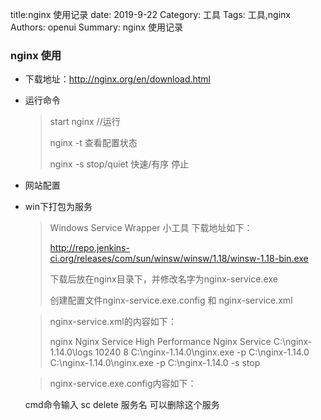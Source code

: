 title:nginx 使用记录
date: 2019-9-22
Category: 工具
Tags: 工具,nginx
Authors: openui
Summary: nginx 使用记录

###  nginx 使用

* 下载地址：http://nginx.org/en/download.html

* 运行命令

  > start nginx //运行
  >
  > nginx -t 查看配置状态
  >
  > nginx -s stop/quiet 快速/有序 停止

* 网站配置

* win下打包为服务

  > Windows Service Wrapper 小工具 下载地址如下：
  >
  >  http://repo.jenkins-ci.org/releases/com/sun/winsw/winsw/1.18/winsw-1.18-bin.exe
  >
  > 下载后放在nginx目录下，并修改名字为nginx-service.exe
  >
  > 创建配置文件nginx-service.exe.config 和 nginx-service.xml

  > nginx-service.xml的内容如下：
  >
  > <service>
  >   <id>nginx</id>
  >   <name>Nginx Service</name>
  >   <description>High Performance Nginx Service</description>
  >   <logpath>C:\nginx-1.14.0\logs</logpath>
  >   <log mode="roll-by-size">
  >     <sizeThreshold>10240</sizeThreshold>
  >     <keepFiles>8</keepFiles>
  >   </log>
  >   <executable>C:\nginx-1.14.0\nginx.exe</executable>
  >   <startarguments>-p C:\nginx-1.14.0</startarguments>
  >   <stopexecutable>C:\nginx-1.14.0\nginx.exe</stopexecutable>
  >   <stoparguments>-p C:\nginx-1.14.0 -s stop</stoparguments>
  > </service>

  > nginx-service.exe.config内容如下：
  >
  > <configuration>
  >   <startup>
  >     <supportedRuntime version="v2.0.50727" />
  >     <supportedRuntime version="v4.0" />
  >   </startup>
  >   <runtime>
  >     <generatePublisherEvidence enabled="false"/> 
  >   </runtime>
  > </configuration>

  cmd命令输入 sc delete 服务名 可以删除这个服务